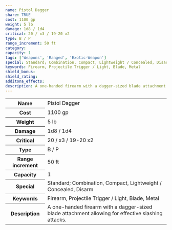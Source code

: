 ```yaml
---
name: Pistol Dagger
share: TRUE
cost: 1100 gp
weight: 5 lb
damage: 1d8 / 1d4
critical: 20 / x3 / 19-20 x2
type: B / P
range_increment: 50 ft
category: 
capacity: 1
tags: ['Weapons', 'Ranged', 'Exotic-Weapon']
special: Standard; Combination, Compact, Lightweight / Concealed, Disarm
keywords: Firearm, Projectile Trigger / Light, Blade, Metal
shield_bonus: 
shield_rating: 
additona_effects: 
description: A one-handed firearm with a dagger-sized blade attachment allowing for effective slashing attacks.
---
```

<p><span style="overflow-x: auto;"><table><tbody><tr><th>Name</th><td>Pistol Dagger</td></tr><tr><th>Cost</th><td>1100 gp</td></tr><tr><th>Weight</th><td>5 lb</td></tr><tr><th>Damage</th><td>1d8 / 1d4</td></tr><tr><th>Critical</th><td>20 / x3 / 19-20 x2</td></tr><tr><th>Type</th><td>B / P</td></tr><tr><th>Range increment</th><td>50 ft</td></tr><tr><th>Capacity</th><td>1</td></tr><tr><th>Special</th><td>Standard; Combination, Compact, Lightweight / Concealed, Disarm</td></tr><tr><th>Keywords</th><td>Firearm, Projectile Trigger / Light, Blade, Metal</td></tr><tr><th>Description</th><td>A one-handed firearm with a dagger-sized blade attachment allowing for effective slashing attacks.</td></tr></tbody></table></span></p>